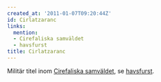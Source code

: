 ```yaml
---
created_at: '2011-01-07T09:20:44Z'
id: Cirlatzaranc
links:
  mention:
  - Cirefaliska samväldet
  - havsfurst
title: Cirlatzaranc
---
```


Militär titel inom [Cirefaliska samväldet], se [havsfurst].

  [Cirefaliska samväldet]: Cirefaliska_samväldet
  [havsfurst]: havsfurst